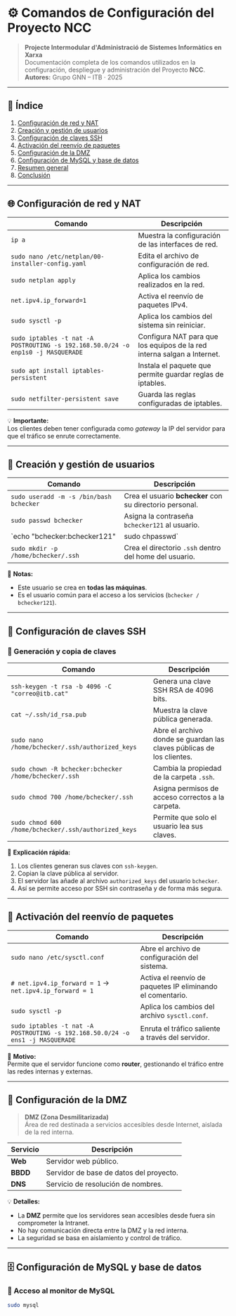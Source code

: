 # ⚙️ Comandos de Configuración del Proyecto NCC

> **Projecte Intermodular d'Administració de Sistemes Informàtics en Xarxa**  
> Documentación completa de los comandos utilizados en la configuración, despliegue y administración del Proyecto **NCC**.  
> **Autores:** Grupo GNN – ITB · 2025  

---

## 📑 Índice

1. [Configuración de red y NAT](#configuración-de-red-y-nat)  
2. [Creación y gestión de usuarios](#creación-y-gestión-de-usuarios)  
3. [Configuración de claves SSH](#configuración-de-claves-ssh)  
4. [Activación del reenvío de paquetes](#activación-del-reenvío-de-paquetes)  
5. [Configuración de la DMZ](#configuración-de-la-dmz)  
6. [Configuración de MySQL y base de datos](#configuración-de-mysql-y-base-de-datos)  
7. [Resumen general](#resumen-general)  
8. [Conclusión](#conclusión)

---

## 🌐 Configuración de red y NAT

| Comando | Descripción |
|----------|-------------|
| `ip a` | Muestra la configuración de las interfaces de red. |
| `sudo nano /etc/netplan/00-installer-config.yaml` | Edita el archivo de configuración de red. |
| `sudo netplan apply` | Aplica los cambios realizados en la red. |
| `net.ipv4.ip_forward=1` | Activa el reenvío de paquetes IPv4. |
| `sudo sysctl -p` | Aplica los cambios del sistema sin reiniciar. |
| `sudo iptables -t nat -A POSTROUTING -s 192.168.50.0/24 -o enp1s0 -j MASQUERADE` | Configura NAT para que los equipos de la red interna salgan a Internet. |
| `sudo apt install iptables-persistent` | Instala el paquete que permite guardar reglas de iptables. |
| `sudo netfilter-persistent save` | Guarda las reglas configuradas de iptables. |

💡 **Importante:**  
Los clientes deben tener configurada como *gateway* la IP del servidor para que el tráfico se enrute correctamente.

---

## 👥 Creación y gestión de usuarios

| Comando | Descripción |
|----------|-------------|
| `sudo useradd -m -s /bin/bash bchecker` | Crea el usuario **bchecker** con su directorio personal. |
| `sudo passwd bchecker` | Asigna la contraseña `bchecker121` al usuario. |
| `echo "bchecker:bchecker121" | sudo chpasswd` | Crea y asigna la contraseña al usuario de forma directa. |
| `sudo mkdir -p /home/bchecker/.ssh` | Crea el directorio `.ssh` dentro del home del usuario. |

💬 **Notas:**
- Este usuario se crea en **todas las máquinas**.  
- Es el usuario común para el acceso a los servicios (`bchecker / bchecker121`).

---

## 🔐 Configuración de claves SSH

### 🔹 Generación y copia de claves

| Comando | Descripción |
|----------|-------------|
| `ssh-keygen -t rsa -b 4096 -C "correo@itb.cat"` | Genera una clave SSH RSA de 4096 bits. |
| `cat ~/.ssh/id_rsa.pub` | Muestra la clave pública generada. |
| `sudo nano /home/bchecker/.ssh/authorized_keys` | Abre el archivo donde se guardan las claves públicas de los clientes. |
| `sudo chown -R bchecker:bchecker /home/bchecker/.ssh` | Cambia la propiedad de la carpeta `.ssh`. |
| `sudo chmod 700 /home/bchecker/.ssh` | Asigna permisos de acceso correctos a la carpeta. |
| `sudo chmod 600 /home/bchecker/.ssh/authorized_keys` | Permite que solo el usuario lea sus claves. |

🧠 **Explicación rápida:**  
1. Los clientes generan sus claves con `ssh-keygen`.  
2. Copian la clave pública al servidor.  
3. El servidor las añade al archivo `authorized_keys` del usuario `bchecker`.  
4. Así se permite acceso por SSH sin contraseña y de forma más segura.

---

## 🚀 Activación del reenvío de paquetes

| Comando | Descripción |
|----------|-------------|
| `sudo nano /etc/sysctl.conf` | Abre el archivo de configuración del sistema. |
| `# net.ipv4.ip_forward = 1` → `net.ipv4.ip_forward = 1` | Activa el reenvío de paquetes IP eliminando el comentario. |
| `sudo sysctl -p` | Aplica los cambios del archivo `sysctl.conf`. |
| `sudo iptables -t nat -A POSTROUTING -s 192.168.50.0/24 -o ens1 -j MASQUERADE` | Enruta el tráfico saliente a través del servidor. |

📘 **Motivo:**  
Permite que el servidor funcione como **router**, gestionando el tráfico entre las redes internas y externas.

---

## 🧱 Configuración de la DMZ

> **DMZ (Zona Desmilitarizada)**  
> Área de red destinada a servicios accesibles desde Internet, aislada de la red interna.

| Servicio | Descripción |
|-----------|-------------|
| **Web** | Servidor web público. |
| **BBDD** | Servidor de base de datos del proyecto. |
| **DNS** | Servicio de resolución de nombres. |

💡 **Detalles:**
- La **DMZ** permite que los servidores sean accesibles desde fuera sin comprometer la Intranet.  
- No hay comunicación directa entre la DMZ y la red interna.  
- La seguridad se basa en aislamiento y control de tráfico.

---

## 🗄️ Configuración de MySQL y base de datos

### 🔹 Acceso al monitor de MySQL

```bash
sudo mysql
